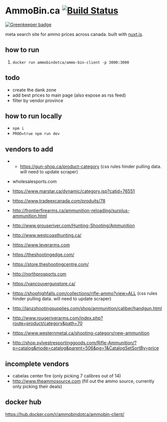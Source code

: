 # AmmoBin.ca [![Build Status](https://travis-ci.org/ammobinDOTca/ammo-bin-client.svg?branch=master)](https://travis-ci.org/ammobinDOTca/ammo-bin-client)

[![Greenkeeper badge](https://badges.greenkeeper.io/nexus-uw/ammo-scrape-client.svg?token=957f4dcb8f49d20fcd7acdc058831b3f677c53fb9487017a6899f188474adf72&ts=1495511154761)](https://greenkeeper.io/)

meta search site for ammo prices across canada. built with [nuxt.js](https://nuxtjs.org).

## how to run
1. ```docker run ammobindotca/ammo-bin-client -p 3000:3000```

## todo
- create the dank zone
- add best prices to main page (also expose as rss feed)
- filter by vendor  province

## how to run locally
- ```npm i```
- ```PROD=true npm run dev```

## vendors to add
- - https://gun-shop.ca/product-category (css rules hinder pulling data. will need to update scraper)
- wholesalesports.com
- https://www.marstar.ca/dynamic/category.jsp?catid=76551
- https://www.tradeexcanada.com/produits/78
- http://frontierfirearms.ca/ammunition-reloading/surplus-ammunition.html
- http://www.grouseriver.com/Hunting-Shooting/Ammunition

- http://www.westcoasthunting.ca/
- https://www.leverarms.com
- https://theshootingedge.com/
- https://store.theshootingcentre.com/
- http://northprosports.com
- https://vancouvergunstore.ca/
- https://shophighfalls.com/collections/rifle-ammo?view=ALL (css rules hinder pulling data. will need to update scraper)
- http://lanzshootingsupplies.com/shop/ammunition/caliber/handgun.html
- http://www.rougeriverarms.com/index.php?route=product/category&path=70
- https://www.westernmetal.ca/shooting-category/new-ammunition
- http://shop.sylvestresportinggoods.com/Rifle-Ammunition/?p=catalog&mode=catalog&parent=506&pg=1&CatalogSetSortBy=price 

## incomplete vendors
- cabelas center fire (only picking 7 calibres out of 14)
- http://www.theammosource.com (fill out the ammo source, currently only picking their deals)


## docker hub
https://hub.docker.com/r/ammobindotca/ammobin-client/
